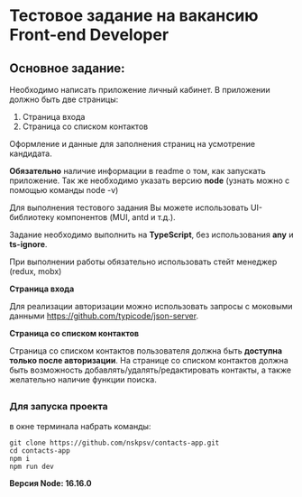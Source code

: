 # Тестовое задание на вакансию Front-end Developer
 
## Основное задание:

Необходимо написать приложение личный кабинет.
В приложении должно быть две страницы:
1. Страница входа
2. Страница со списком контактов

Оформление и данные для заполнения страниц на усмотрение кандидата.

**Обязательно** наличие информации в readme о том, как запускать приложение. Так же необходимо указать версию **node** (узнать можно с помощью команды node -v)

Для выполнения тестового задания Вы можете использовать UI-библиотеку компонентов (MUI, antd и т.д.).

Задание необходимо выполнить на **TypeScript**, без использования **any** и **ts-ignore**.

При выполнении работы обязательно использовать стейт менеджер (redux, mobx)

**Страница входа**

Для реализации авторизации можно использовать запросы с моковыми данными https://github.com/typicode/json-server.

**Страница со списком контактов**

Страница со списком контактов пользователя должна быть **доступна только после авторизации**.
На странице со списком контактов должна быть возможность добавлять/удалять/редактировать контакты, а также желательно наличие функции поиска.

##
### Для запуска проекта
в окне терминала набрать команды:
```
git clone https://github.com/nskpsv/contacts-app.git
cd contacts-app
npm i
npm run dev
```

**Версия Node: 16.16.0**
